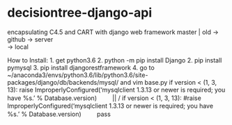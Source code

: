 # decisiontree-django-api
encapsulating C4.5 and CART with django web framework
		master
		   |
old -> github -> server
	     \
	      ->  local

How to Install:
	1. get python3.6 
	2. python -m pip install Django
	2. pip install pymysql
	3. pip install djangorestframework
 	4. go to ~/anaconda3/envs/python3.6/lib/python3.6/site-packages/django/db/backends/mysql/ and vim base.py 
	if version < (1, 3, 13):
		raise ImproperlyConfigured(‘mysqlclient 1.3.13 or newer is required; you have %s.’ % Database.version) 　　
		||
		\/
	if version < (1, 3, 13):
		#raise ImproperlyConfigured(‘mysqlclient 1.3.13 or newer is required; you have %s.’ % Database.version) 　　
		pass	
